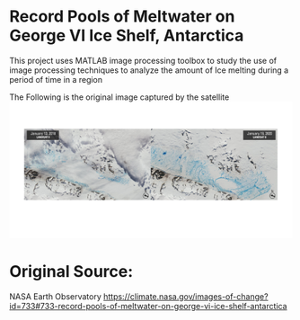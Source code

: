 # Record Pools of Meltwater on George VI Ice Shelf, Antarctica
 This project uses MATLAB image processing toolbox to study the use of image processing techniques to analyze the amount of Ice melting during a period of time in a region

 The Following is the original image captured by the satellite
 ![original image](https://github.com/joseashly999/Image_processing/blob/main/iceimage.png)

 









# Original Source: 

NASA Earth Observatory
https://climate.nasa.gov/images-of-change?id=733#733-record-pools-of-meltwater-on-george-vi-ice-shelf-antarctica
